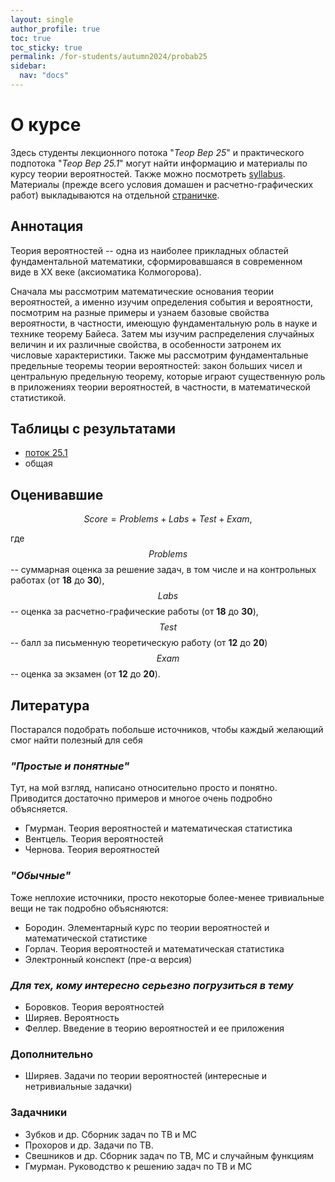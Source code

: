 ```yaml
---
layout: single
author_profile: true
toc: true
toc_sticky: true
permalink: /for-students/autumn2024/probab25
sidebar:
  nav: "docs"
---
```


<script type="text/javascript" async
  src="https://cdn.mathjax.org/mathjax/latest/MathJax.js?config=TeX-MML-AM_CHTML">
</script>

# О курсе

Здесь студенты лекционного потока "*Теор Вер 25*" и практического подпотока
"*Теор Вер 25.1*" могут найти информацию и материалы по курсу теории вероятностей.
Также можно посмотреть [syllabus](https://docs.google.com/document/d/1q1FrykJBltGLog1EpzoAO9T1CK5e0yf7Jstfi75pO6A/edit?usp=sharing).
Материалы (прежде всего условия домашен и расчетно-графических работ) выкладываются на отдельной
[страничке](/for-students/autumn2024/probab25/materials).

## Аннотация

Теория вероятностей -- одна из наиболее прикладных областей фундаментальной математики,
сформировавшаяся в современном виде в XX веке (аксиоматика Колмогорова).

Сначала мы рассмотрим математические основания теории вероятностей, а именно изучим определения события и вероятности,
посмотрим на разные примеры и узнаем базовые свойства вероятности, в частности,
имеющую фундаментальную роль в науке и технике теорему Байеса.
Затем мы изучим распределения случайных величин и их различные свойства, в особенности затронем их числовые характеристики.
Также мы рассмотрим фундаментальные предельные теоремы теории вероятностей:
закон больших чисел и центральную предельную теорему, которые играют существенную роль в приложениях теории вероятностей,
в частности, в математической статистикой.

## Таблицы с результатами

- [поток 25.1](https://docs.google.com/spreadsheets/d/1nx04xEJQarko6AjTFItzmlm73sFACDEUtf60RRBUtMY/edit?usp=sharing)
- общая

## Оценивавшие

$$Score = Problems + Labs + Test + Exam,$$

где $$Problems$$ -- суммарная оценка за решение задач, в том числе и на контрольных работах (от **18** до **30**),
$$Labs$$ -- оценка за расчетно-графические работы (от **18** до **30**),
$$Test$$ -- балл за письменную теоретическую работу (от **12** до **20**)
$$Exam$$ -- оценка за экзамен (от **12** до **20**).

## Литература

Постарался подобрать побольше источников, чтобы каждый желающий смог найти полезный для себя

### *"Простые и понятные"*

Тут, на мой взгляд, написано относительно просто и понятно.
Приводится достаточно примеров и многое очень подробно объясняется.
- Гмурман. Теория вероятностей и математическая статистика
- Вентцель. Теория вероятностей
- Чернова. Теория вероятностей

### *"Обычные"*

Тоже неплохие источники, просто некоторые более-менее тривиальные вещи не так подробно объясняются:
- Бородин. Элементарный курс по теории вероятностей и математической статистике
- Горлач. Теория вероятностей и математическая статистика
- Электронный конспект (пре-α версия)

### *Для тех, кому интересно серьезно погрузиться в тему*

- Боровков. Теория вероятностей
- Ширяев. Вероятность
- Феллер. Введение в теорию вероятностей и ее приложения

### Дополнительно

- Ширяев. Задачи по теории вероятностей (интересные и нетривиальные задачки)

### Задачники

- Зубков и др. Сборник задач по ТВ и МС
- Прохоров и др. Задачи по ТВ.
- Свешников и др. Сборник задач по ТВ, МС и случайным функциям
- Гмурман. Руководство к решению задач по ТВ и МС